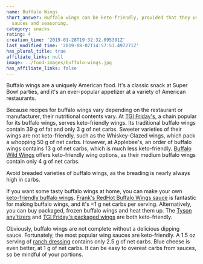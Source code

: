 ```yaml
---
name: Buffalo Wings
short_answer: Buffalo wings can be keto-friendly, provided that they use low-carb
  sauces and seasoning.
category: snacks
rating: 4
creation_time: '2019-01-28T19:32:32.095391Z'
last_modified_time: '2019-08-07T14:57:53.497271Z'
has_plural_title: true
affiliate_links: null
image: ../food-images/buffalo-wings.jpg
has_affiliate_links: false
---
```

Buffalo wings are a uniquely American food. It's a classic snack at Super Bowl parties, and it's an ever-popular appetizer at a variety of American restaurants.

Because recipes for buffalo wings vary depending on the restaurant or manufacturer, their nutritional contents vary. At [TGI Friday's](https://www.tgifridays.com/pdf/nutrition.pdf), a chain popular for its buffalo wings, serves keto-friendly wings. Its traditional buffalo wings contain 39 g of fat and only 3 g of net carbs. Sweeter varieties of their wings are not keto-friendly, such as the Whiskey-Glazed wings, which pack a whopping 50 g of net carbs. However, at Applebee's, an order of buffalo wings contains 13 g of net carbs, which is much less keto-friendly. [Buffalo Wild Wings](https://www.buffalowildwings.com/globalassets/pdfs/zone-4-2018-nutrition-guide.pdf) offers keto-friendly wing options, as their medium buffalo wings contain only 4 g of net carbs.

Avoid breaded varieties of buffalo wings, as the breading is nearly always high in carbs.

If you want some tasty buffalo wings at home, you can make your own [keto-friendly buffalo wings](https://recipe-search.isitketo.org/?q=buffalo%20wings). [Frank's RedHot Buffalo Wings sauce](https://amzn.to/2WohvMN) is fantastic for making buffalo wings, and it's <1 g net carbs per serving. Alternatively, you can buy packaged, frozen buffalo wings and heat them up. The [Tyson any'tizers](https://amzn.to/2DERSQo) and [TGI Friday's packaged wings](https://amzn.to/2S9FWhQ) are both keto-friendly.

Obviously, buffalo wings are not complete without a delicious dipping sauce. Fortunately, the most popular wing sauces are keto-friendly. A 1.5 oz serving of [ranch dressing](/ranch-dressing) contains only 2.5 g of net carbs. Blue cheese is even better, at 1 g of net carbs. It can be easy to overeat carbs from sauces, so be mindful of your portions.
